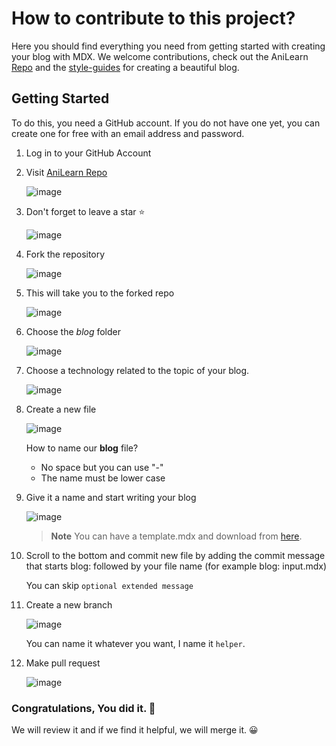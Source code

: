 # How to contribute to this project?

Here you should find everything you need from getting started with creating your blog with MDX. We welcome contributions, check out the AniLearn [Repo](https://github.com/AliReza1083/AniLearn.dev) and the [style-guides](https://www.anilearn.dev/style-guides) for creating a beautiful blog.

## Getting Started

To do this, you need a GitHub account. If you do not have one yet, you can create one for free with an email address and password.

1. Log in to your GitHub Account
1. Visit [AniLearn Repo](https://github.com/AliReza1083/AniLearn.dev)

   ![image](https://user-images.githubusercontent.com/99729607/221390117-cbbc1921-7e2d-442d-a127-b97d8c8a22a9.png)

1. Don't forget to leave a star ⭐️

   ![image](https://user-images.githubusercontent.com/99729607/221390223-fb386275-f4fd-4cb8-a3ea-c6de517f6dcf.png)

1. Fork the repository

   ![image](https://user-images.githubusercontent.com/99729607/221390338-b776a99b-82de-4ab7-85a4-6f115b6ba1cc.png)

1. This will take you to the forked repo

   ![image](https://user-images.githubusercontent.com/99729607/221390515-312d9d75-8d66-49ab-839a-7586673ea8f8.png)

1. Choose the _blog_ folder

   ![image](https://user-images.githubusercontent.com/99729607/221390611-c3467b0f-c6e5-4c27-9d0f-7192f5b0f330.png)

1. Choose a technology related to the topic of your blog.

   ![image](https://user-images.githubusercontent.com/99729607/221390727-ad27b0d2-1c55-479a-b144-7654540e07a5.png)

1. Create a new file

   ![image](https://user-images.githubusercontent.com/99729607/221390779-565d4a87-eda3-4fd4-861f-369d94aa2726.png)

   How to name our **blog** file?

   - No space but you can use "-"
   - The name must be lower case

1. Give it a name and start writing your blog

   ![image](https://user-images.githubusercontent.com/99729607/221390942-17002a8a-4a12-4479-8462-6a17ab763fb3.png)

   > **Note**
   > You can have a template.mdx and download from [here](https://github.com/AliReza1083/AniLearn.dev/releases/download/v1.0.0/template.mdx).

1. Scroll to the bottom and commit new file by adding the commit message that starts blog: followed by your file name (for example blog: input.mdx)

   You can skip `optional extended message`

1. Create a new branch

   ![image](https://user-images.githubusercontent.com/99729607/221391168-2aa45eff-f53d-410a-b9bd-9c9ebc413779.png)

   You can name it whatever you want, I name it `helper`.

1. Make pull request

   ![image](https://user-images.githubusercontent.com/99729607/221391237-e80bae1f-c3ec-4e1c-839a-05b4b5532338.png)

### Congratulations, You did it. 🎉

We will review it and if we find it helpful, we will merge it. 😀
